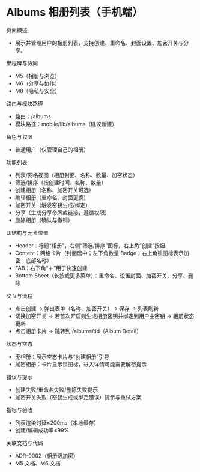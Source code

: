 # Albums 相册列表（手机端）

页面概述
- 展示并管理用户的相册列表，支持创建、重命名、封面设置、加密开关与分享。

里程碑与协同
- M5（相册与浏览）
- M6（分享与协作）
- M8（隐私与安全）

路由与模块路径
- 路由：/albums
- 模块路径：mobile/lib/albums（建议新建）

角色与权限
- 普通用户（仅管理自己的相册）

功能列表
- 列表/网格视图（相册封面、名称、数量、加密状态）
- 筛选/排序（按创建时间、名称、数量）
- 创建相册（名称、加密开关可选）
- 编辑相册（重命名、封面更换）
- 加密开关（触发密钥生成/绑定）
- 分享（生成分享令牌或链接，遵循权限）
- 删除相册（确认与撤销）

UI结构与元素位置
- Header：标题“相册”，右侧“筛选/排序”图标，右上角“创建”按钮
- Content：网格卡片（封面居中；左下角数量 Badge；右上角锁图标表示加密；底部名称）
- FAB：右下角“＋”用于快速创建
- Bottom Sheet（长按或更多菜单）：重命名、设置封面、加密开关、分享、删除

交互与流程
- 点击创建 → 弹出表单（名称、加密开关）→ 保存 → 列表刷新
- 切换加密开关 → 若首次开启则生成相册密钥并绑定到用户主密钥 → 相册状态更新
- 点击相册卡片 → 跳转到 /albums/:id（Album Detail）

状态与空态
- 无相册：展示空态卡片与“创建相册”引导
- 加密相册：卡片显示锁图标，进入详情可能需要解密提示

错误与提示
- 创建失败/重命名失败/删除失败提示
- 加密开关失败（密钥生成或绑定错误）提示与重试方案

指标与验收
- 列表渲染时延≤200ms（本地缓存）
- 创建/编辑成功率≥99%

关联文档与代码
- ADR-0002（相册级加密）
- M5 文档、M6 文档
